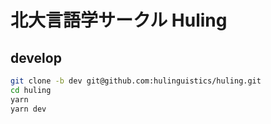 # 北大言語学サークル Huling

## develop

```bash
git clone -b dev git@github.com:hulinguistics/huling.git
cd huling
yarn
yarn dev
```
